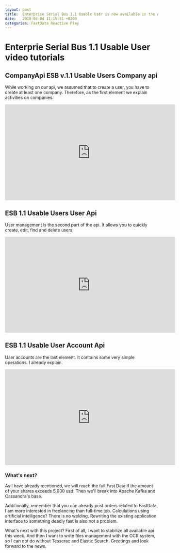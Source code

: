 ```yaml
---
layout: post
title:  Enterprise Serial Bus 1.1 Usable User is now available in the Alpha version.
date:   2018-04-04 11:15:51 +0200
categories: FastData Reactive Play
---
```


<h1>Enterprie Serial Bus 1.1 Usable User video tutorials</h1>

<h2>CompanyApi ESB v.1.1 Usable Users Company api</h2>

<p>While working on our api, we assumed that to create a user, you have to create at least one company. Therefore, as the first element we explain activities on companies.</p>

<iframe width="560" height="315" src="https://www.youtube.com/embed/lNqIIHs_vyM" frameborder="0" allow="autoplay; encrypted-media" allowfullscreen></iframe>

<h2>ESB 1.1 Usable Users User Api</h2>

<p>User management is the second part of the api. It allows you to quickly create, edit, find and delete users.</p>

<iframe width="560" height="315" src="https://www.youtube.com/embed/EHtGy4FYatQ" frameborder="0" allow="autoplay; encrypted-media" allowfullscreen></iframe>

<h2>ESB 1.1 Usable User Account Api</h2>

<p>User accounts are the last element. It contains some very simple operations. I already explain.</p>

<iframe width="560" height="315" src="https://www.youtube.com/embed/FUwSR2oPoxM" frameborder="0" allow="autoplay; encrypted-media" allowfullscreen></iframe>

<h3>What's next?</h3>

<p>As I have already mentioned, we will reach the full Fast Data if the amount of your shares exceeds 5,000 usd. Then we'll break into Apache Kafka and Cassandra's base.</p>

<p>Additionally, remember that you can already post orders related to FastData, I am more interested in freelancing than full-time job. Calculations using artificial intelligence? There is no welding. Rewriting the existing application interface to something deadly fast is also not a problem.</p>

<p>What's next with this project? First of all, I want to stabilize all available api this week. And then I want to write files management with the OCR system, so I can not do without Tesserac and Elastic Search. Greetings and look forward to the news.</p>

